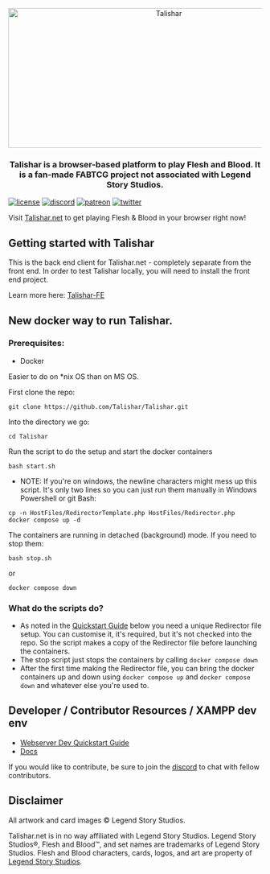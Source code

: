 <p align="center">
  <img src="https://github.com/Talishar/Talishar/blob/main/Images/TalisharLogo.webp?raw=true" width="623" height="278" alt="Talishar" />
</p>

<h3 align="center">Talishar is a browser-based platform to play Flesh and Blood. It is a fan-made FABTCG project not associated with Legend Story Studios.</h3>

[![license](https://flat.badgen.net/github/license/talishar/talishar)](./LICENSE)
[![discord](https://flat.badgen.net/discord/online-members/JykuRkdd5S?icon=discord)](https://discord.gg/JykuRkdd5S)
[![patreon](https://flat.badgen.net/badge/become/a%20patreon/F96854?icon=patreon)](https://www.patreon.com/talishar_online/)
[![twitter](https://flat.badgen.net/twitter/follow/talishar_online?icon=twitter)](https://twitter.com/talishar_online/)

Visit [Talishar.net](https://talishar.net/) to get playing Flesh & Blood in your browser right now!

## Getting started with Talishar

This is the back end client for Talishar.net - completely separate from the front end. In order to test Talishar locally, you will need to install the front end project.

Learn more here: [Talishar-FE](https://github.com/Talishar/Talishar-FE)

## New docker way to run Talishar.

### Prerequisites:
 - Docker

Easier to do on *nix OS than on MS OS.

First clone the repo:
```
git clone https://github.com/Talishar/Talishar.git
```
Into the directory we go:
```
cd Talishar
```
Run the script to do the setup and start the docker containers
```
bash start.sh
```

- NOTE: If you're on windows, the newline characters might mess up this script. It's only two lines so you can just run them manually in Windows Powershell or git Bash:
```
cp -n HostFiles/RedirectorTemplate.php HostFiles/Redirector.php
docker compose up -d
```

The containers are running in detached (background) mode. If you need to stop them:
```
bash stop.sh
```
or
```
docker compose down
```

### What do the scripts do?
- As noted in the [Quickstart Guide](https://docs.google.com/document/d/1qVlTrst58iZ_6xD9PkxIgZUiSKzV-S4eTJmK32qzaP0/edit) below you need a unique Redirector file setup. You can customise it, it's required, but it's not checked into the repo. So the script makes a copy of the Redirector file before launching the containers.
- The stop script just stops the containers by calling `docker compose down`
- After the first time making the Redirector file, you can bring the docker containers up and down using `docker compose up` and `docker compose down` and whatever else you're used to.

## Developer / Contributor Resources / XAMPP dev env

- [Webserver Dev Quickstart Guide](https://docs.google.com/document/d/1qVlTrst58iZ_6xD9PkxIgZUiSKzV-S4eTJmK32qzaP0/edit)
- [Docs](https://docs.google.com/document/d/15zRJvMOYnwrFtf-pLW3jwpYEMaUrdnNhlhmfgyE4Rs0)

If you would like to contribute, be sure to join the [discord](https://discord.gg/ErmtqQQEFm) to chat with fellow contributors.

## Disclaimer

All artwork and card images © Legend Story Studios.

Talishar.net is in no way affiliated with Legend Story Studios. Legend Story Studios®, Flesh and Blood™, and set names are trademarks of Legend Story Studios. Flesh and Blood characters, cards, logos, and art are property of [Legend Story Studios](https://legendstory.com/).
